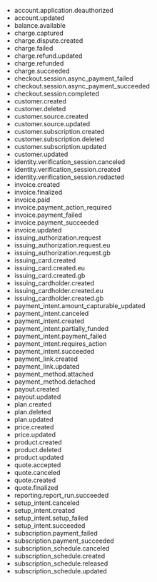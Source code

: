 - account.application.deauthorized
- account.updated
- balance.available
- charge.captured
- charge.dispute.created
- charge.failed
- charge.refund.updated
- charge.refunded
- charge.succeeded
- checkout.session.async_payment_failed
- checkout.session.async_payment_succeeded
- checkout.session.completed
- customer.created
- customer.deleted
- customer.source.created
- customer.source.updated
- customer.subscription.created
- customer.subscription.deleted
- customer.subscription.updated
- customer.updated
- identity.verification_session.canceled
- identity.verification_session.created
- identity.verification_session.redacted
- invoice.created
- invoice.finalized
- invoice.paid
- invoice.payment_action_required
- invoice.payment_failed
- invoice.payment_succeeded
- invoice.updated
- issuing_authorization.request
- issuing_authorization.request.eu
- issuing_authorization.request.gb
- issuing_card.created
- issuing_card.created.eu
- issuing_card.created.gb
- issuing_cardholder.created
- issuing_cardholder.created.eu
- issuing_cardholder.created.gb
- payment_intent.amount_capturable_updated
- payment_intent.canceled
- payment_intent.created
- payment_intent.partially_funded
- payment_intent.payment_failed
- payment_intent.requires_action
- payment_intent.succeeded
- payment_link.created
- payment_link.updated
- payment_method.attached
- payment_method.detached
- payout.created
- payout.updated
- plan.created
- plan.deleted
- plan.updated
- price.created
- price.updated
- product.created
- product.deleted
- product.updated
- quote.accepted
- quote.canceled
- quote.created
- quote.finalized
- reporting.report_run.succeeded
- setup_intent.canceled
- setup_intent.created
- setup_intent.setup_failed
- setup_intent.succeeded
- subscription.payment_failed
- subscription.payment_succeeded
- subscription_schedule.canceled
- subscription_schedule.created
- subscription_schedule.released
- subscription_schedule.updated
